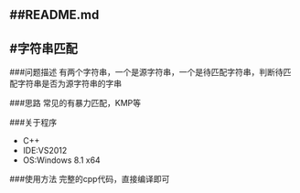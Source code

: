 ##README.md 
-------------
#字符串匹配
-------------

###问题描述
有两个字符串，一个是源字符串，一个是待匹配字符串，判断待匹配字符串是否为源字符串的字串

###思路
常见的有暴力匹配，KMP等

###关于程序
- C++
- IDE:VS2012
- OS:Windows 8.1 x64

###使用方法
完整的cpp代码，直接编译即可

